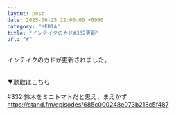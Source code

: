 ```yaml
---
layout: post
date: 2025-06-25 22:00:00 +0900
category: "MEDIA"
title: "インテイクのカド#332更新"
url: "#"
---
```


インテイクのカドが更新されました。

<br>
▼聴取はこちら

#332 鈴木をミニトマトだと思え、まえかず<br>
<https://stand.fm/episodes/685c000248e073b218c5f487>
